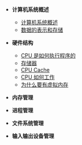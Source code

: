 * **计算机系统概述**
    * [计算机系统概述](01OperatingSystem/ch06)
    * [数据的表示和存储](01OperatingSystem/ch07)

* **硬件结构**
    * [CPU 是如何执行程序的](01OperatingSystem/ch01)
    * [存储器](01OperatingSystem/ch02)
    * [CPU Cache](01OperatingSystem/ch03)
    * [CPU 如何工作](01OperatingSystem/ch04)
    * [为什么要有虚拟内存](01OperatingSystem/ch05)
* **内存管理**
* **进程管理**
* **文件系统管理**
* **输入输出设备管理**

